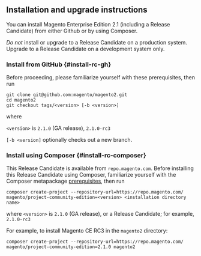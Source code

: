 <div markdown="1">

## Installation and upgrade instructions
You can install Magento Enterprise Edition 2.1 (including a Release Candidate) from either Github or by using Composer. 

<div class="bs-callout bs-callout-warning">
    <p><em>Do not</em> install or upgrade to a Release Candidate on a production system. Upgrade to a Release Candidate on a development system only.</p>
</div>

### Install from GitHub {#install-rc-gh}
Before proceeding, please familiarize yourself with these prerequisites, then run

	git clone git@github.com:magento/magento2.git
	cd magento2
	git checkout tags/<version> [-b <version>]

where 

`<version>` is `2.1.0` (GA release), `2.1.0-rc3`

`[-b <version]` optionally checks out a new branch.

### Install using Composer {#install-rc-composer}
This Release Candidate is available from `repo.magento.com`. Before installing this Release Candidate using Composer, familiarize yourself with the Composer metapackage  <a href="{{page.baseurl}}install-gde/prereq/integrator_install.html" target="_blank">prerequisites</a>, then run 

	composer create-project --repository-url=https://repo.magento.com/ magento/project-community-edition=<version> <installation directory name>

where `<version>` is `2.1.0` (GA release), or a Release Candidate; for example, `2.1.0-rc3`

For example, to install Magento CE RC3 in the `magento2` directory:

	composer create-project --repository-url=https://repo.magento.com/ magento/project-community-edition=2.1.0 magento2



